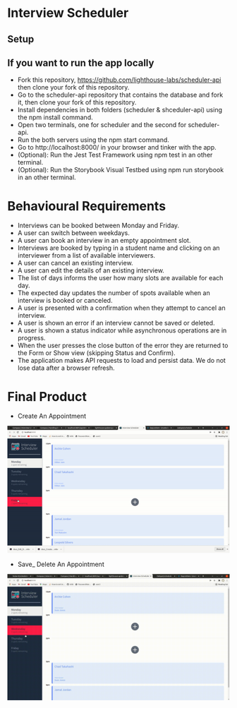 # Interview Scheduler

## Setup

## If you want to run the app locally
* Fork this repository, https://github.com/lighthouse-labs/scheduler-api then clone your fork of this repository.
* Go to the scheduler-api repository that contains the database and fork it, then clone your fork of this repository.
* Install dependencies in both folders (scheduler & shceduler-api) using the npm install command.
* Open two terminals, one for scheduler and the second for scheduler-api.
* Run the both servers using the npm start command.
* Go to http://localhost:8000/ in your browser and tinker with the app.
* (Optional): Run the Jest Test Framework using npm test in an other terminal.
* (Optional): Run the Storybook Visual Testbed using npm run storybook in an other terminal.

# Behavioural Requirements
  * Interviews can be booked between Monday and Friday.
  * A user can switch between weekdays.
  * A user can book an interview in an empty appointment slot.
  * Interviews are booked by typing in a student name and clicking on an interviewer from a list of available interviewers.
  * A user can cancel an existing interview.
  * A user can edit the details of an existing interview.
  * The list of days informs the user how many slots are available for each day.
  * The expected day updates the number of spots available when an interview is booked or canceled.
  * A user is presented with a confirmation when they attempt to cancel an interview.
  * A user is shown an error if an interview cannot be saved or deleted.
  * A user is shown a status indicator while asynchronous operations are in progress.
  * When the user presses the close button of the error they are returned to the Form or Show view (skipping Status and Confirm).
  * The application makes API requests to load and persist data. We do not lose data after a browser refresh.

# Final Product

  * Create An Appointment 


!["Create An Appointment "](https://github.com/ZakiyaA/schedule/blob/master/docs/ezgif.com-gif-maker.gif)

 <!-- * Save_Edit Error 

!["Save_Edit Error  "](https://github.com/ZakiyaA/schedule/blob/master/docs/Save_Delete_Error.gif) -->

* Save_ Delete An Appointment

!["Save_ Delete An Appointment page"](https://github.com/ZakiyaA/schedule/blob/master/docs/Edit_Delete_appointment.gif) 




